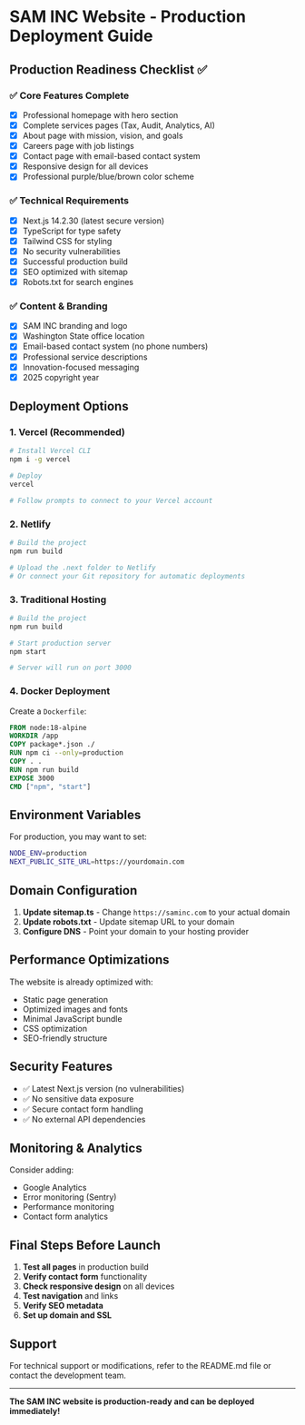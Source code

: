 # SAM INC Website - Production Deployment Guide

## Production Readiness Checklist ✅

### ✅ **Core Features Complete**
- [x] Professional homepage with hero section
- [x] Complete services pages (Tax, Audit, Analytics, AI)
- [x] About page with mission, vision, and goals
- [x] Careers page with job listings
- [x] Contact page with email-based contact system
- [x] Responsive design for all devices
- [x] Professional purple/blue/brown color scheme

### ✅ **Technical Requirements**
- [x] Next.js 14.2.30 (latest secure version)
- [x] TypeScript for type safety
- [x] Tailwind CSS for styling
- [x] No security vulnerabilities
- [x] Successful production build
- [x] SEO optimized with sitemap
- [x] Robots.txt for search engines

### ✅ **Content & Branding**
- [x] SAM INC branding and logo
- [x] Washington State office location
- [x] Email-based contact system (no phone numbers)
- [x] Professional service descriptions
- [x] Innovation-focused messaging
- [x] 2025 copyright year

## Deployment Options

### 1. **Vercel (Recommended)**
```bash
# Install Vercel CLI
npm i -g vercel

# Deploy
vercel

# Follow prompts to connect to your Vercel account
```

### 2. **Netlify**
```bash
# Build the project
npm run build

# Upload the .next folder to Netlify
# Or connect your Git repository for automatic deployments
```

### 3. **Traditional Hosting**
```bash
# Build the project
npm run build

# Start production server
npm start

# Server will run on port 3000
```

### 4. **Docker Deployment**
Create a `Dockerfile`:
```dockerfile
FROM node:18-alpine
WORKDIR /app
COPY package*.json ./
RUN npm ci --only=production
COPY . .
RUN npm run build
EXPOSE 3000
CMD ["npm", "start"]
```

## Environment Variables

For production, you may want to set:
```bash
NODE_ENV=production
NEXT_PUBLIC_SITE_URL=https://yourdomain.com
```

## Domain Configuration

1. **Update sitemap.ts** - Change `https://saminc.com` to your actual domain
2. **Update robots.txt** - Update sitemap URL to your domain
3. **Configure DNS** - Point your domain to your hosting provider

## Performance Optimizations

The website is already optimized with:
- Static page generation
- Optimized images and fonts
- Minimal JavaScript bundle
- CSS optimization
- SEO-friendly structure

## Security Features

- ✅ Latest Next.js version (no vulnerabilities)
- ✅ No sensitive data exposure
- ✅ Secure contact form handling
- ✅ No external API dependencies

## Monitoring & Analytics

Consider adding:
- Google Analytics
- Error monitoring (Sentry)
- Performance monitoring
- Contact form analytics

## Final Steps Before Launch

1. **Test all pages** in production build
2. **Verify contact form** functionality
3. **Check responsive design** on all devices
4. **Test navigation** and links
5. **Verify SEO metadata**
6. **Set up domain and SSL**

## Support

For technical support or modifications, refer to the README.md file or contact the development team.

---

**The SAM INC website is production-ready and can be deployed immediately!**

